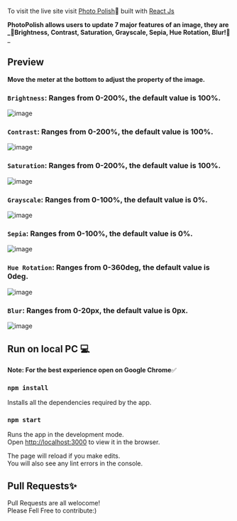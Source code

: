 To visit the live site visit [Photo Polish](https://shikhar1020.github.io/photo-polish/)🚀 built with [React Js](https://reactjs.org/)<br/>
                                                                                                                                           
**PhotoPolish allows users to update 7 major features of an image, they are <br/>
_🎨Brightness, Contrast, Saturation, Grayscale, Sepia, Hue Rotation, Blur!**🎨_

## **Preview**

**Move the meter at the bottom to adjust the property of the image.** <br/>

### `Brightness`: **Ranges from 0-200%, the default value is 100%.**
![image](https://user-images.githubusercontent.com/54438024/120016147-dcfcfe00-c001-11eb-8f96-395d86e4c955.png)


### `Contrast`: **Ranges from 0-200%, the default value is 100%.**
![image](https://user-images.githubusercontent.com/54438024/120014341-91e1eb80-bfff-11eb-958f-26656b21d8eb.png)


### `Saturation`: **Ranges from 0-200%, the default value is 100%.**
![image](https://user-images.githubusercontent.com/54438024/120014753-12a0e780-c000-11eb-849c-4104a0c309a4.png)


### `Grayscale`: **Ranges from 0-100%, the default value is 0%.**
![image](https://user-images.githubusercontent.com/54438024/120014800-23515d80-c000-11eb-9573-f4ca5ac9f14a.png)


### `Sepia`: **Ranges from 0-100%, the default value is 0%.**
![image](https://user-images.githubusercontent.com/54438024/120014922-411ec280-c000-11eb-9c55-eb2c80fbcb6b.png)


### `Hue Rotation`: **Ranges from 0-360deg, the default value is 0deg.**
![image](https://user-images.githubusercontent.com/54438024/120015004-61e71800-c000-11eb-9b9c-3c0d556947b1.png)


### `Blur`: **Ranges from 0-20px, the default value is 0px.**
![image](https://user-images.githubusercontent.com/54438024/120015102-89d67b80-c000-11eb-91c0-6979b0570585.png)



## Run on local PC 💻

**Note: For the best experience open on Google Chrome**✅

### `npm install`
Installs all the dependencies required by the app.<br />


### `npm start`
Runs the app in the development mode.<br />
Open [http://localhost:3000](http://localhost:3000) to view it in the browser.

The page will reload if you make edits.<br />
You will also see any lint errors in the console.

## Pull Requests✨
Pull Requests are all welocome!<br />
Please Fell Free to contribute:)

